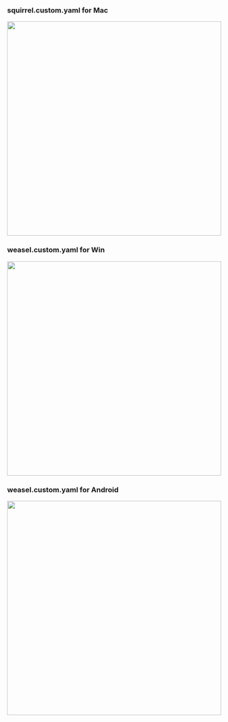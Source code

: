 ### squirrel.custom.yaml for Mac
<div align=left><img src="https://i.loli.net/2020/11/13/2LT9b6JjmsP74uk.png" width="500">

### weasel.custom.yaml for Win
<div align=left><img src="https://i.loli.net/2020/11/13/5xSTsMtN2BRplzj.png" width="500">

### weasel.custom.yaml for Android
<div align=left><img src="https://s2.loli.net/2022/02/06/moLfHh26uAaswjg.png" width="500">
